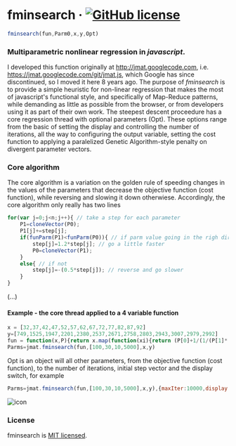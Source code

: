 # fminsearch &middot; [![GitHub license](https://img.shields.io/badge/license-MIT-blue.svg)](https://github.com/jonasalmeida/fminsearch/blob/master/LICENSE)

```javascript
fminsearch(fun,Parm0,x,y,Opt)
```

### Multiparametric nonlinear regression in *javascript*.

I developed this function originally at <http://jmat.googlecode.com>, i.e. <https://jmat.googlecode.com/git/jmat.js>, which Google has since discontinued, so I moved it here 8 years ago. The purpose of *fminsearch* is to provide a simple heuristic for non-linear regression that makes the most of javascript's functional style, and specifically of Map-Reduce patterns, while demanding as little as possible from the browser, or from developers using it as part of their own work. The steepest descent proceedure has a core regression thread with optional parameters (Opt). These options range from the basic of setting the display and controlling the number of iterations, all the way to configuring the output variable, setting the cost function to applying a paralelized Genetic Algorithm-style penalty on divergent parameter vectors.

### Core algorithm

The core algorithm is a variation on the golden rule of speeding changes in the values of the parameters that decrease the objective function (cost function), while reversing and slowing it down otherwiese. Accordingly, the core algorithm only really has two lines

```javascript
for(var j=0;j<n;j++){ // take a step for each parameter
	P1=cloneVector(P0);
	P1[j]+=step[j];
	if(funParm(P1)<funParm(P0)){ // if parm value going in the righ direction
		step[j]=1.2*step[j]; // go a little faster
		P0=cloneVector(P1);
	}
	else{ // if not
		step[j]=-(0.5*step[j]); // reverse and go slower
	}	
} 
```

	
(...)

#### Example - the core thread applied to a 4 variable function

```javascript
x = [32,37,42,47,52,57,62,67,72,77,82,87,92]
y=[749,1525,1947,2201,2380,2537,2671,2758,2803,2943,3007,2979,2992]
fun = function(x,P){return x.map(function(xi){return (P[0]+1/(1/(P[1]*(xi-P[2]))+1/P[3]))})}
Parms=jmat.fminsearch(fun,[100,30,10,5000],x,y)
```
	
Opt is an object will all other parameters, from the objective function (cost function), to the 
number of iterations, initial step vector and the display switch, for example

```javascript
Parms=jmat.fminsearch(fun,[100,30,10,5000],x,y),{maxIter:10000,display:false})
```

![icon](https://github.com/jonasalmeida/fminsearch/raw/master/fit.png)

### License

fminsearch is [MIT licensed](./LICENSE).
